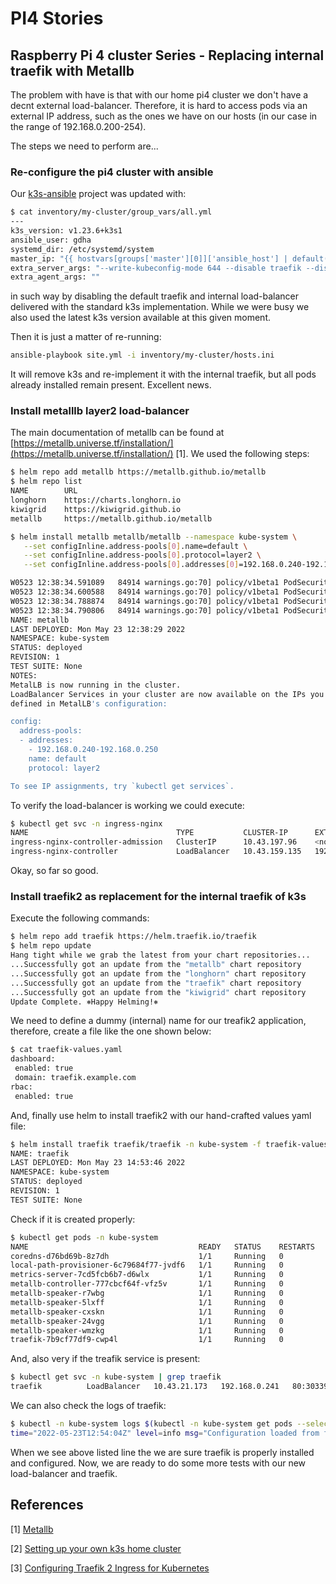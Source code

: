 # PI4 Stories

## Raspberry Pi 4 cluster Series - Replacing internal traefik with Metallb

The problem with have is that with our home pi4 cluster we don't have a decnt external load-balancer.
Therefore, it is hard to access pods via an external IP address, such as the ones we have on our hosts (in
our case in the range of 192.168.0.200-254).

The steps we need to perform are...

### Re-configure the pi4 cluster with ansible

Our [k3s-ansible](https://github.com/gdha/k3s-ansible) project was updated with:

```bash
$ cat inventory/my-cluster/group_vars/all.yml
---
k3s_version: v1.23.6+k3s1
ansible_user: gdha
systemd_dir: /etc/systemd/system
master_ip: "{{ hostvars[groups['master'][0]]['ansible_host'] | default(groups['master'][0]) }}"
extra_server_args: "--write-kubeconfig-mode 644 --disable traefik --disable servicelb"
extra_agent_args: ""
```

in such way by disabling the default traefik and internal load-balancer delivered with the standard k3s implementation.
While we were busy we also used the latest k3s version available at this given moment.

Then it is just a matter of re-running:

```bash
ansible-playbook site.yml -i inventory/my-cluster/hosts.ini
```

It will remove k3s and re-implement it with the internal traefik, but all pods already installed remain present. Excellent news.

### Install metalllb layer2 load-balancer

The main documentation of metallb can be found at [https://metallb.universe.tf/installation/](https://metallb.universe.tf/installation/) [1].
We used the following steps:

```bash
$ helm repo add metallb https://metallb.github.io/metallb
$ helm repo list
NAME    	URL                              
longhorn	https://charts.longhorn.io       
kiwigrid	https://kiwigrid.github.io       
metallb 	https://metallb.github.io/metallb

$ helm install metallb metallb/metallb --namespace kube-system \
   --set configInline.address-pools[0].name=default \
   --set configInline.address-pools[0].protocol=layer2 \
   --set configInline.address-pools[0].addresses[0]=192.168.0.240-192.168.0.250

W0523 12:38:34.591089   84914 warnings.go:70] policy/v1beta1 PodSecurityPolicy is deprecated in v1.21+, unavailable in v1.25+
W0523 12:38:34.600588   84914 warnings.go:70] policy/v1beta1 PodSecurityPolicy is deprecated in v1.21+, unavailable in v1.25+
W0523 12:38:34.788874   84914 warnings.go:70] policy/v1beta1 PodSecurityPolicy is deprecated in v1.21+, unavailable in v1.25+
W0523 12:38:34.790806   84914 warnings.go:70] policy/v1beta1 PodSecurityPolicy is deprecated in v1.21+, unavailable in v1.25+
NAME: metallb
LAST DEPLOYED: Mon May 23 12:38:29 2022
NAMESPACE: kube-system
STATUS: deployed
REVISION: 1
TEST SUITE: None
NOTES:
MetalLB is now running in the cluster.
LoadBalancer Services in your cluster are now available on the IPs you
defined in MetalLB's configuration:

config:
  address-pools:
  - addresses:
    - 192.168.0.240-192.168.0.250
    name: default
    protocol: layer2

To see IP assignments, try `kubectl get services`.
```

To verify the load-balancer is working we could execute:

```bash
$ kubectl get svc -n ingress-nginx
NAME                                 TYPE           CLUSTER-IP      EXTERNAL-IP     PORT(S)                      AGE
ingress-nginx-controller-admission   ClusterIP      10.43.197.96    <none>          443/TCP                      11d
ingress-nginx-controller             LoadBalancer   10.43.159.135   192.168.0.240   80:31719/TCP,443:32502/TCP   11d
```

Okay, so far so good.

### Install traefik2 as replacement for the internal traefik of k3s

Execute the following commands:

```bash
$ helm repo add traefik https://helm.traefik.io/traefik
$ helm repo update
Hang tight while we grab the latest from your chart repositories...
...Successfully got an update from the "metallb" chart repository
...Successfully got an update from the "longhorn" chart repository
...Successfully got an update from the "traefik" chart repository
...Successfully got an update from the "kiwigrid" chart repository
Update Complete. ⎈Happy Helming!⎈
```

We need to define a dummy (internal) name for our treafik2 application, therefore, create a file like the one shown below:

```bash
$ cat traefik-values.yaml 
dashboard:
 enabled: true
 domain: traefik.example.com
rbac:
 enabled: true
```

And, finally use helm to install traefik2 with our hand-crafted values yaml file:

```bash
$ helm install traefik traefik/traefik -n kube-system -f traefik-values.yaml 
NAME: traefik
LAST DEPLOYED: Mon May 23 14:53:46 2022
NAMESPACE: kube-system
STATUS: deployed
REVISION: 1
TEST SUITE: None
```

Check if it is created properly:

```bash
$ kubectl get pods -n kube-system
NAME                                      READY   STATUS    RESTARTS   AGE
coredns-d76bd69b-8z7dh                    1/1     Running   0          4h25m
local-path-provisioner-6c79684f77-jvdf6   1/1     Running   0          4h25m
metrics-server-7cd5fcb6b7-d6wlx           1/1     Running   0          4h25m
metallb-controller-777cbcf64f-vfz5v       1/1     Running   0          136m
metallb-speaker-r7wbg                     1/1     Running   0          136m
metallb-speaker-5lxff                     1/1     Running   0          136m
metallb-speaker-cxskn                     1/1     Running   0          136m
metallb-speaker-24vgg                     1/1     Running   0          136m
metallb-speaker-wmzkg                     1/1     Running   0          136m
traefik-7b9cf77df9-cwp4l                  1/1     Running   0          67s
```

And, also very if the treafik service is present:

```bash
$ kubectl get svc -n kube-system | grep traefik
traefik          LoadBalancer   10.43.21.173   192.168.0.241   80:30339/TCP,443:31587/TCP   2m27s
```

We can also check the logs of traefik:

```bash
$ kubectl -n kube-system logs $(kubectl -n kube-system get pods --selector "app.kubernetes.io/name=traefik" --output=name)
time="2022-05-23T12:54:04Z" level=info msg="Configuration loaded from flags."
```

When we see above listed line the we are sure traefik is properly installed and configured.
Now, we are ready to do some more tests with our new load-balancer and traefik.

## References

[1] [Metallb](https://metallb.universe.tf/installation/)

[2] [Setting up your own k3s home cluster](https://www.fullstaq.com/knowledge-hub/blogs/setting-up-your-own-k3s-home-cluster)

[3] [Configuring Traefik 2 Ingress for Kubernetes](https://techno-tim.github.io/posts/k3s-traefik-rancher/)

